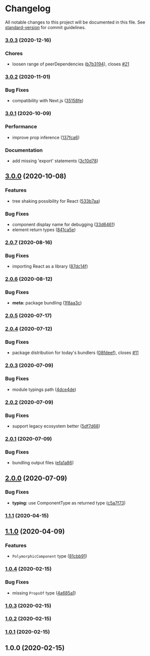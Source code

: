 # Changelog

All notable changes to this project will be documented in this file. See [standard-version](https://github.com/conventional-changelog/standard-version) for commit guidelines.

### [3.0.3](https://github.com/kripod/react-polymorphic-box/compare/v3.0.2...v3.0.3) (2020-12-16)

### Chores

- loosen range of peerDependencies ([b7b3194](https://github.com/kripod/react-polymorphic-box/commit/b7b31948d6dae16274a43ac9a4f0237c6ab9068b)), closes [#21](https://github.com/kripod/react-polymorphic-box/issues/21)

### [3.0.2](https://github.com/kripod/react-polymorphic-box/compare/v3.0.0...v3.0.2) (2020-11-01)

### Bug Fixes

- compatibility with Next.js ([35158fe](https://github.com/kripod/react-polymorphic-box/commit/35158feab7c48adcc432526d3dd735e4f4ff611c))

### [3.0.1](https://github.com/kripod/react-polymorphic-box/compare/v3.0.0...v3.0.1) (2020-10-09)

### Performance

- improve prop inference ([137fca6](https://github.com/kripod/react-polymorphic-box/commit/137fca651080fc4ce1e4788639ec684db32bb617))

### Documentation

- add missing 'export' statements ([3c10d78](https://github.com/kripod/react-polymorphic-box/commit/3c10d78be640cf1c51b09a239a4c54ac840e760c))

## [3.0.0](https://github.com/kripod/react-polymorphic-box/compare/v2.0.7...v3.0.0) (2020-10-08)

### Features

- tree shaking possibility for React ([533b7aa](https://github.com/kripod/react-polymorphic-box/commit/533b7aad7d886dd3c827439795cece0d4a9f4719))

### Bug Fixes

- component display name for debugging ([33d6461](https://github.com/kripod/react-polymorphic-box/commit/33d6461f31a3c06e5e8bf78cd210d84dbe0b662f))
- element return types ([841ca5e](https://github.com/kripod/react-polymorphic-box/commit/841ca5ec78ea4b9a180ea4e9efaf3ca386efb4ad))

### [2.0.7](https://github.com/kripod/react-polymorphic-box/compare/v2.0.6...v2.0.7) (2020-08-16)

### Bug Fixes

- importing React as a library ([87dc14f](https://github.com/kripod/react-polymorphic-box/commit/87dc14ff168260a49926df164319d64fb219e67a))

### [2.0.6](https://github.com/kripod/react-polymorphic-box/compare/v2.0.5...v2.0.6) (2020-08-12)

### Bug Fixes

- **meta:** package bundling ([1f8aa3c](https://github.com/kripod/react-polymorphic-box/commit/1f8aa3cf05cbea808236bba11d03bb9268f4d4f4))

### [2.0.5](https://github.com/kripod/react-polymorphic-box/compare/v2.0.4...v2.0.5) (2020-07-17)

### [2.0.4](https://github.com/kripod/react-polymorphic-box/compare/v2.0.3...v2.0.4) (2020-07-12)

### Bug Fixes

- package distribution for today's bundlers ([08fdeef](https://github.com/kripod/react-polymorphic-box/commit/08fdeefccb041df8d7cfef2bf3180876c3247df1)), closes [#11](https://github.com/kripod/react-polymorphic-box/issues/11)

### [2.0.3](https://github.com/kripod/react-polymorphic-box/compare/v2.0.2...v2.0.3) (2020-07-09)

### Bug Fixes

- module typings path ([4dce4de](https://github.com/kripod/react-polymorphic-box/commit/4dce4de84d6a74bf4520e1fd4a2d83b7c5b6002f))

### [2.0.2](https://github.com/kripod/react-polymorphic-box/compare/v2.0.1...v2.0.2) (2020-07-09)

### Bug Fixes

- support legacy ecosystem better ([5df7d68](https://github.com/kripod/react-polymorphic-box/commit/5df7d68cd95bdecffe732c6bf53053862b01046c))

### [2.0.1](https://github.com/kripod/react-polymorphic-box/compare/v2.0.0...v2.0.1) (2020-07-09)

### Bug Fixes

- bundling output files ([efa1a86](https://github.com/kripod/react-polymorphic-box/commit/efa1a8693bcf35c65dcc4a16829b08aaf3c9e3b1))

## [2.0.0](https://github.com/kripod/react-polymorphic-box/compare/v1.1.1...v2.0.0) (2020-07-09)

### Bug Fixes

- **typing:** use ComponentType as returned type ([c5a7f73](https://github.com/kripod/react-polymorphic-box/commit/c5a7f7338016d96b0d3a6b9f5da6b29de1dc60c1))

### [1.1.1](https://github.com/kripod/react-polymorphic-box/compare/v1.1.0...v1.1.1) (2020-04-15)

## [1.1.0](https://github.com/kripod/react-polymorphic-box/compare/v1.0.4...v1.1.0) (2020-04-09)

### Features

- `PolymorphicComponent` type ([81cbb91](https://github.com/kripod/react-polymorphic-box/commit/81cbb91bcac54a8321582074069f365ac1ff3312))

### [1.0.4](https://github.com/kripod/react-polymorphic-box/compare/v1.0.3...v1.0.4) (2020-02-15)

### Bug Fixes

- missing `PropsOf` type ([4a685a1](https://github.com/kripod/react-polymorphic-box/commit/4a685a1f46fabf55700de32fe9f1838d2c4595ce))

### [1.0.3](https://github.com/kripod/react-polymorphic-box/compare/v1.0.2...v1.0.3) (2020-02-15)

### [1.0.2](https://github.com/kripod/react-polymorphic-box/compare/v1.0.1...v1.0.2) (2020-02-15)

### [1.0.1](https://github.com/kripod/react-polymorphic-box/compare/v1.0.0...v1.0.1) (2020-02-15)

## 1.0.0 (2020-02-15)
